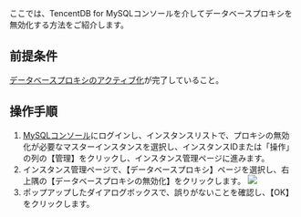 
ここでは、TencentDB for MySQLコンソールを介してデータベースプロキシを無効化する方法をご紹介します。

## 前提条件
[データベースプロキシのアクティブ化](https://intl.cloud.tencent.com/document/product/236/41087)が完了していること。

## 操作手順
1. [MySQLコンソール](https://console.cloud.tencent.com/cdb)にログインし、インスタンスリストで、プロキシの無効化が必要なマスターインスタンスを選択し、インスタンスIDまたは「操作」の列の【管理】をクリックし、インスタンス管理ページに進みます。
2. インスタンス管理ページで、【データベースプロキシ】ページを選択し、右上隅の【データベースプロキシの無効化】をクリックします。
![](https://main.qcloudimg.com/raw/e5f0cab009c4d0376a4a294b67be4ba0.png)
3. ポップアップしたダイアログボックスで、誤りがないことを確認し、【OK】をクリックします。

